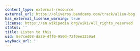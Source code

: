 ```yaml
---
content_type: external-resource
external_url: https://oliveros.bandcamp.com/track/alien-bog
has_external_license_warning: true
license: https://en.wikipedia.org/wiki/All_rights_reserved
status: ''
title: Listen to this
uid: 8e7ced08-da29-4ff0-950d-72f0ee3259a4
wayback_url: ''
---
```


